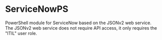 # ServiceNowPS
PowerShell module for ServiceNow based on the JSONv2 web service.</br>
The JSONv2 web service does not require API access, it only requires the "ITIL" user role.

